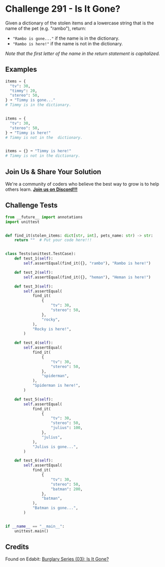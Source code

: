 # Challenge 291 - Is It Gone?

Given a dictionary of the stolen items and a lowercase string that is the name of the pet (e.g. "rambo"), return:

- `"Rambo is gone..."` if the name is in the dictionary.
- `"Rambo is here!"` if the name is not in the dictionary.

*Note that the first letter of the name in the return statement is capitalized.*

## Examples
```python
items = {
  "tv": 30,
  "timmy": 20,
  "stereo": 50,
} ➞ "Timmy is gone..."
# Timmy is in the dictionary.


items = {
  "tv": 30,
  "stereo": 50,
} ➞ "Timmy is here!"
# Timmy is not in the  dictionary.


items = {} ➞ "Timmy is here!"
# Timmy is not in the dictionary.
```
## Join Us & Share Your Solution

We're a community of coders who believe the best way to grow is to help others learn. **[Join us on Discord!!!]("https"://discord.gg/sfHykntuGy)**

## Challenge Tests
```python
from __future__ import annotations
import unittest


def find_it(stolen_items: dict[str, int], pets_name: str) -> str:
    return ""  # Put your code here!!!


class Tests(unittest.TestCase):
    def test_1(self):
        self.assertEqual(find_it({}, "rambo"), "Rambo is here!")

    def test_2(self):
        self.assertEqual(find_it({}, "heman"), "Heman is here!")

    def test_3(self):
        self.assertEqual(
            find_it(
                {
                    "tv": 30,
                    "stereo": 50,
                },
                "rocky",
            ),
            "Rocky is here!",
        )

    def test_4(self):
        self.assertEqual(
            find_it(
                {
                    "tv": 30,
                    "stereo": 50,
                },
                "spiderman",
            ),
            "Spiderman is here!",
        )

    def test_5(self):
        self.assertEqual(
            find_it(
                {
                    "tv": 30,
                    "stereo": 50,
                    "julius": 100,
                },
                "julius",
            ),
            "Julius is gone...",
        )

    def test_6(self):
        self.assertEqual(
            find_it(
                {
                    "tv": 30,
                    "stereo": 50,
                    "batman": 200,
                },
                "batman",
            ),
            "Batman is gone...",
        )


if __name__ == "__main__":
    unittest.main()
```
## Credits

Found on Edabit: [Burglary Series (03): Is It Gone?](https://edabit.com/challenge/2wQPKcSipXmK4idwD)
